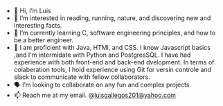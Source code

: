 - 👋 Hi, I’m Luis 
- 👀 I’m interested in reading, running, nature, and discovering new and interesting facts. 
- 🌱 I’m currently learning C, software engineering principles, and how to be a better engineer. 
- 🧠 I am proficient with Java, HTMl, and CSS. I know Javascript basics ,and I'm intermidate with Python and PostgresSQL. I have had experience with both front-end and back-end dvelopment. In terms of colaberation tools, I hold experience using Git for versin controle and slack to communicate with fellow collaborators.
- 🗣 I’m looking to collaborate on any fun and complex projects.
- 📫 Reach me at my email. @luisgallegos201@yahoo.com

<!---
luisgallegos23/luisgallegos23 is a ✨ special ✨ repository because its `README.md` (this file) appears on your GitHub profile.
You can click the Preview link to take a look at your changes.
--->
